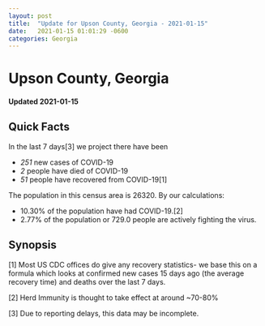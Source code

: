 ```yaml
---
layout: post
title:  "Update for Upson County, Georgia - 2021-01-15"
date:   2021-01-15 01:01:29 -0600
categories: Georgia
---
```


# Upson County, Georgia
#### Updated 2021-01-15

## Quick Facts

In the last 7 days[3] we project there have been
- *251* new cases of COVID-19
- *2* people have died of COVID-19
- *51* people have recovered from COVID-19[1]

The population in this census area is 26320. By our calculations:
- 10.30% of the population have had COVID-19.[2]
- 2.77% of the population or 729.0 people are actively fighting the virus.

## Synopsis




[1] Most US CDC offices do give any recovery statistics- we base this on a formula which looks at confirmed new cases
15 days ago (the average recovery time) and deaths over the last 7 days.

[2] Herd Immunity is thought to take effect at around ~70-80%

[3] Due to reporting delays, this data may be incomplete.
 
    